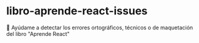 # libro-aprende-react-issues
📖 Ayúdame a detectar los errores ortográficos, técnicos o de maquetación del libro "Aprende React"

